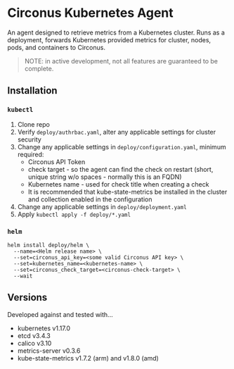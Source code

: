 # Circonus Kubernetes Agent

An agent designed to retrieve metrics from a Kubernetes cluster. Runs as a deployment, forwards Kubernetes provided metrics for cluster, nodes, pods, and containers to Circonus.

>NOTE: in active development, not all features are guaranteed to be complete.

## Installation

### `kubectl`
1. Clone repo
1. Verify `deploy/authrbac.yaml`, alter any applicable settings for cluster security
1. Change any applicable settings in `deploy/configuration.yaml`, minimum required:
   * Circonus API Token
   * check target - so the agent can find the check on restart (short, unique string w/o spaces - normally this is an FQDN)
   * Kubernetes name - used for check title when creating a check
   * It is recommended that kube-state-metrics be installed in the cluster and collection enabled in the configuration
1. Change any applicable settings in `deploy/deployment.yaml`
1. Apply `kubectl apply -f deploy/*.yaml`

### `helm`

```
helm install deploy/helm \
  --name=<Helm release name> \
  --set=circonus_api_key=<some valid Circonus API key> \
  --set=kubernetes_name=<kubernetes-name> \
  --set=circonus_check_target=<circonus-check-target> \
  --wait
```

## Versions

Developed against and tested with...

* kubernetes v1.17.0
* etcd v3.4.3
* calico v3.10
* metrics-server v0.3.6
* kube-state-metrics v1.7.2 (arm) and v1.8.0 (amd)
